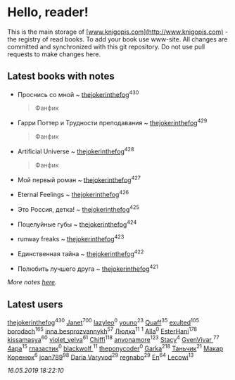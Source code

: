 # Hello, reader!
This is the main storage of [www.knigopis.com](http://www.knigopis.com) - the registry of read books.
To add your book use www-site. All changes are committed and synchronized with this git repository.
Do not use pull requests to make changes here.


## Latest books with notes
* Проснись со мной ~ [thejokerinthefog](users/317/317244423-vkontakte)<sup>430</sup>
    > Фанфик

* Гарри Поттер и Трудности преподавания ~ [thejokerinthefog](users/317/317244423-vkontakte)<sup>429</sup>
    > Фанфик

* Artificial Universe ~ [thejokerinthefog](users/317/317244423-vkontakte)<sup>428</sup>
    > Фанфик

* Мой первый роман ~ [thejokerinthefog](users/317/317244423-vkontakte)<sup>427</sup>

* Eternal Feelings ~ [thejokerinthefog](users/317/317244423-vkontakte)<sup>426</sup>

* Это Россия, детка! ~ [thejokerinthefog](users/317/317244423-vkontakte)<sup>425</sup>

* Поцелуйные губы ~ [thejokerinthefog](users/317/317244423-vkontakte)<sup>424</sup>

* runway freaks ~ [thejokerinthefog](users/317/317244423-vkontakte)<sup>423</sup>

* Единственная тайна ~ [thejokerinthefog](users/317/317244423-vkontakte)<sup>422</sup>

* Полюбить лучшего друга ~ [thejokerinthefog](users/317/317244423-vkontakte)<sup>421</sup>


_More notes [here](latest_books_with_notes.md)._


## Latest users
[thejokerinthefog](users/317/317244423-vkontakte)<sup>430</sup> 
[Janet](users/108/108113656204404967440-google)<sup>700</sup> 
[lazyleo](users/116/116845519572391639637-google)<sup>0</sup> 
[youno](users/302/302928912-vkontakte)<sup>23</sup> 
[Quaff](users/122/12267158-vkontakte)<sup>35</sup> 
[exulted](users/100/100599204551896265722-google)<sup>105</sup> 
[borodach](users/157/15706320-vkontakte)<sup>165</sup> 
[inna.besprozvannykh](users/733/73323849-yandex)<sup>57</sup> 
[Людка](users/111/111038749-vkontakte)<sup>11</sup> 
[](users/114/114792281744850455512-google)<sup>1</sup> 
[Alla](users/103/103352250712959229257-google)<sup>0</sup> 
[EsterHani](users/305/30558181-vkontakte)<sup>178</sup> 
[kissamasya](users/684/68439978-vkontakte)<sup>60</sup> 
[violet_velva](users/116/116961712580551399099-google)<sup>61</sup> 
[Chiffi](users/105/105831994080785626680-google)<sup>118</sup> 
[anvonamore](users/595/5957175-vkontakte)<sup>123</sup> 
[Stacy](users/309/30902475-vkontakte)<sup>4</sup> 
[GvenVivar ](users/158/158266434925901-facebook)<sup>77</sup> 
[4apa](users/117/117392596378069249667-google)<sup>15</sup> 
[глазастик](users/115/115257673890455357280-google)<sup>0</sup> 
[blackwolf ](users/236/236639644-vkontakte)<sup>11</sup> 
[theponycoder](users/195/195144442-vkontakte)<sup>0</sup> 
[Garka](users/115/115753719718250012620-google)<sup>218</sup> 
[Таньчик](users/209/2096581563762610-facebook)<sup>21</sup> 
[Макар Коренюк](users/126/126368737-vkontakte)<sup>6</sup> 
[joan789](users/240/2401650-vkontakte)<sup>98</sup> 
[Daria Varyvod](users/829/829893410524253-facebook)<sup>29</sup> 
[regnabo](users/870/870059322-yandex)<sup>29</sup> 
[En](users/333/333646551-vkontakte)<sup>64</sup> 
[Lecowi](users/521/521873425-vkontakte)<sup>13</sup> 


_16.05.2019 18:22:10_
